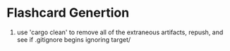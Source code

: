 # Flashcard Genertion

1. use 'cargo clean' to remove all of the extraneous artifacts, repush, and see if .gitignore begins ignoring target/

